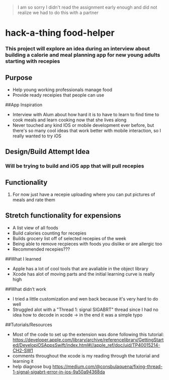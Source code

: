 > I am so sorry I didn't read the assignment early enough and did not realize we had to do this with a partner


# hack-a-thing food-helper
### This project will explore an idea during an interview about building a calorie and meal planning app for new young adults starting with recepies

## Purpose 
- Help young working professionals manage food
- Provide ready receipies that people can use

##App Inspiration
- Interview with Alum about how hard it is to have to learn to find time to cook meals and learn cooking now that she lives along
- Never touched any kind IOS or mobile development ever before, but there's so many cool ideas that work better with mobile interaction, so I really wanted to try iOS

## Design/Build Attempt Idea
### Will be trying to build and iOS app that will pull recepies

## Functionality
1.  For now just have a recepie uploading where you can put pictures of meals and rate them

## Stretch functionality for expensions
- A list view of all foods
- Build calories counting for recepies
- Builds grocery list off of selected recepies of the week
- Being able to remove recpieces with foods you dislike or are allergic too
- Recommended recepies???

##What I learned
- Apple has a lot of cool tools that are avaliable in the object library
- Xcode has alot of moving parts and the initial learning curve is really high


##What didn’t work
- I tried a little customization and wen back because it's very hard to do well
- Struggled alot with a "Thread 1: signal SIGABRT" thread since I had no idea how to decode in xcode -> in the end it was a simple typo



##Tutorials/Resources
- Most of the code to set up the extension was done following this tutorial: https://developer.apple.com/library/archive/referencelibrary/GettingStarted/DevelopiOSAppsSwift/index.html#//apple_ref/doc/uid/TP40015214-CH2-SW1
- comments throughout the xcode is my reading through the tutorial and learning it
- help diagnose bug https://medium.com/@consbulaquena/fixing-thread-1-signal-sigabrt-error-in-ios-9a50a94368da